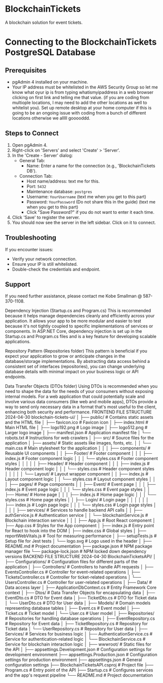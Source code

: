 ﻿# BlockchainTickets
A blockchain solution for event tickets.

# Connecting to the BlockchainTickets PostgreSQL Database

## Prerequisites
- pgAdmin 4 installed on your machine.
- Your IP address must be whitelisted in the AWS Security Group so let me know what oyur ip is from typing whatismyipaddress in a web browser clicking on first link and telling me that value. (if you are coding from multiople locations, I may need to add the other locations as well to whitelist you). Set up remote desktop at your home computer if this is going to be an ongoing issue with coding from a bunch of different locations otherwise we alllll gooooddd.

## Steps to Connect
1. Open pgAdmin 4.
2. Right-click on 'Servers' and select 'Create' > 'Server'.
3. In the 'Create - Server' dialog:
   - General Tab:
     - Name: Enter a name for the connection (e.g., 'BlockchainTickets DB').
   - Connection Tab:
     - Host name/address: text me for this. 
     - Port: `5432`
     - Maintenance database: `postgres`
     - Username: `YourUsername` (text me when you get to this part)
     - Password: `YourPassword` (Do not share this in the guide) (text me when you get to this part)
     - Click "Save Password?" if you do not want to enter it each time.
4. Click 'Save' to register the server.
5. You should now see the server in the left sidebar. Click on it to connect.

## Troubleshooting
If you encounter issues:
- Verify your network connection.
- Ensure your IP is still whitelisted.
- Double-check the credentials and endpoint.

## Support
If you need further assistance, please contact me Kobe Smallman @ 587-370-1108.

Dependency Injection (Startup.cs and Program.cs)
This is recommended because it helps manage dependencies cleanly and efficiently across your application. It allows your app to be more modular and easier to test because it's not tightly coupled to specific implementations of services or components. In ASP.NET Core, dependency injection is set up in the Startup.cs and Program.cs files and is a key feature for developing scalable applications.

Repository Pattern (Repositories folder)
This pattern is beneficial if you expect your application to grow or anticipate changes in the database/storage implementations. By abstracting data access behind a consistent set of interfaces (repositories), you can change underlying database details with minimal impact on your business logic or API endpoints.

Data Transfer Objects (DTOs folder)
Using DTOs is recommended when you need to shape the data for the needs of your consumers without exposing internal models. For a web application that could potentially scale and involve various data consumers (like web and mobile apps), DTOs provide a way to send only necessary data in a format that's most useful to the client, enhancing both security and performance.
FRONTEND FILE STRUCTURE 2024-04-30
blockchain-tickets-ui/
│
├── public/                      # Contains static assets and the HTML file
│   ├── favicon.ico              # Favicon icon
│   ├── index.html               # Main HTML file
│   ├── logo192.png              # Logo image
│   ├── logo512.png              # Larger logo image
│   ├── manifest.json            # Application manifest file
│   └── robots.txt               # Instructions for web crawlers
│
├── src/                         # Source files for the application
│   ├── assets/                  # Static assets like images, fonts, etc.
│   │   └── main.css             # Main stylesheet for the application
│   │
│   ├── components/              # Reusable UI components
│   │   ├── Footer/              # Footer component
│   │   │   ├── index.js         # Footer component logic
│   │   │   └── styles.css       # Footer component styles
│   │   │
│   │   ├── Header/              # Header component
│   │   │   ├── index.js         # Header component logic
│   │   │   └── styles.css       # Header component styles
│   │   │
│   │   └── Layout/              # Layout wrapper component
│   │       ├── index.js         # Layout component logic
│   │       └── styles.css       # Layout component styles
│   │
│   ├── pages/                   # Page components
│   │   ├── Event/               # Event page
│   │   │   ├── index.js         # Event page logic
│   │   │   └── styles.css       # Event page styles
│   │   ├── Home/                # Home page
│   │   │   ├── index.js         # Home page logic
│   │   │   └── styles.css       # Home page styles
│   │   ├── Login/               # Login page
│   │   │
│ │ │ ├── index.js # Login page logic
│ │ │ └── styles.css # Login page styles
│ │ │
│ ├── services/ # Services to handle backend API calls
│ │ ├── authService.js # Authentication service
│ │ └── blockchainService.js # Blockchain interaction service
│ │
│ ├── App.js # Root React component
│ ├── App.css # Styles for the App component
│ ├── index.js # Entry point for React to hook into the DOM
│ ├── index.css # Global styles
│ ├── reportWebVitals.js # Tool for measuring performance
│ ├── setupTests.js # Setup file for Jest tests
│ └── logo.svg # Logo used in the header
│
├── README.md # Project documentation
├── package.json # NPM package manager file
└── package-lock.json # NPM locked down dependency versions
BACKEND FILE STRUCTURE 2024-04-30
BlockchainTicketsAPI/
│
├── Configurations/             # Configuration files for different parts of the application
│
├── Controllers/                # Controllers to handle API requests
│   ├── EventsController.cs     # Controller for event-related operations
│   ├── TicketsController.cs    # Controller for ticket-related operations
│   └── UsersController.cs      # Controller for user-related operations
│
├── Data/                       # Data access layer
│   ├── ApplicationDbContext.cs # Entity Framework Core context
│
├── Dtos/                       # Data Transfer Objects for encapsulating data
│   ├── EventDto.cs             # DTO for Event data
│   ├── TicketDto.cs            # DTO for Ticket data
│   └── UserDto.cs              # DTO for User data
│
├── Models/                     # Domain models representing database tables
│   ├── Event.cs                # Event model
│   ├── Ticket.cs               # Ticket model
│   └── User.cs                 # User model
│
├── Repositories/               # Repositories for handling database operations
│   ├── EventRepository.cs      # Repository for Event data
│   ├── TicketRepository.cs     # Repository for Ticket data
│   └── UserRepository.cs       # Repository for User data
│
├── Services/                   # Services for business logic
│   ├── AuthenticationService.cs # Service for authentication-related logic
│   └── BlockchainService.cs    # Service for blockchain interaction logic
│
├── wwwroot/                    # Static files for the API
│
├── appsettings.Development.json # Configuration settings for development environment
├── appsettings.Production.json  # Configuration settings for production environment
├── appsettings.json             # General configuration settings
├── BlockchainTicketsAPI.csproj  # Project file
├── Program.cs                   # Entry point of the API
├── Startup.cs                   # Configures services and the app's request pipeline
└── README.md                    # Project documentation
